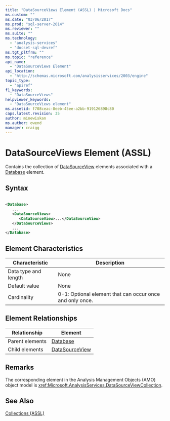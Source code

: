 ```yaml
---
title: "DataSourceViews Element (ASSL) | Microsoft Docs"
ms.custom: ""
ms.date: "03/06/2017"
ms.prod: "sql-server-2014"
ms.reviewer: ""
ms.suite: ""
ms.technology: 
  - "analysis-services"
  - "docset-sql-devref"
ms.tgt_pltfrm: ""
ms.topic: "reference"
api_name: 
  - "DataSourceViews Element"
api_location: 
  - "http://schemas.microsoft.com/analysisservices/2003/engine"
topic_type: 
  - "apiref"
f1_keywords: 
  - "DataSourceViews"
helpviewer_keywords: 
  - "DataSourceViews element"
ms.assetid: f708ceac-8eeb-45ee-a2bb-919126898c80
caps.latest.revision: 35
author: minewiskan
ms.author: owend
manager: craigg
---
```

# DataSourceViews Element (ASSL)
  Contains the collection of [DataSourceView](../objects/datasourceview-element-assl.md) elements associated with a [Database](../objects/database-element-assl.md) element.  
  
## Syntax  
  
```xml  
  
<Database>  
   ...  
   <DataSourceViews>  
      <DataSourceView>...</DataSourceView>  
   </DataSourceViews>  
   ...  
</Database>  
```  
  
## Element Characteristics  
  
|Characteristic|Description|  
|--------------------|-----------------|  
|Data type and length|None|  
|Default value|None|  
|Cardinality|0-1: Optional element that can occur once and only once.|  
  
## Element Relationships  
  
|Relationship|Element|  
|------------------|-------------|  
|Parent elements|[Database](../objects/database-element-assl.md)|  
|Child elements|[DataSourceView](../objects/datasourceview-element-assl.md)|  
  
## Remarks  
 The corresponding element in the Analysis Management Objects (AMO) object model is <xref:Microsoft.AnalysisServices.DataSourceViewCollection>.  
  
## See Also  
 [Collections &#40;ASSL&#41;](collections-assl.md)  
  
  
